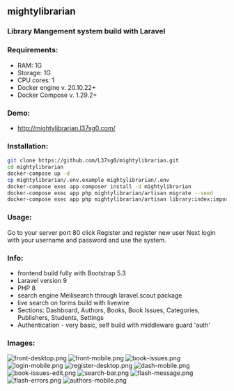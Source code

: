 ## mightylibrarian
### Library Mangement system build with Laravel

### Requirements:
 - RAM: 1G
 - Storage: 1G
 - CPU cores: 1
 - Docker engine v. 20.10.22+
 - Docker Compose v. 1.29.2+

### Demo:
 - http://mightylibrarian.l37sg0.com/

### Installation:

```bash
git clone https://github.com/L37sg0/mightylibrarian.git
cd mightylibrarian
docker-compose up -d
cp mightylibrarian/.env.example mightylibrarian/.env
docker-compose exec app composer install -d mightylibrarian
docker-compose exec app php mightylibrarian/artisan migrate --seed
docker-compose exec app php mightylibrarian/artisan library:index:import
```

### Usage:
 Go to your server port 80 click Register and register new user
 Next login with your username and password and use the system.
 
### Info:
 - frontend build fully with Bootstrap 5.3
 - Laravel version 9
 - PHP 8
 - search engine Meilisearch through laravel.scout package
 - live search on forms build with livewire
 - Sections: Dashboard, Authors, Books, Book Issues, Categories, Publishers, Students, Settings
 - Authentication - very basic, self build with middleware guard 'auth'

### Images:
![front-desktop.png](screenshots%2Ffront-desktop.png)
![front-mobile.png](screenshots%2Ffront-mobile.png)
![book-issues.png](screenshots%2Fbook-issues.png)
![login-mobile.png](screenshots%2Flogin-mobile.png)
![register-desktop.png](screenshots%2Fregister-desktop.png)
![dash-mobile.png](screenshots%2Fdash-mobile.png)
![book-issues-edit.png](screenshots%2Fbook-issues-edit.png)
![search-bar.png](screenshots%2Fsearch-bar.png)
![flash-message.png](screenshots%2Fflash-message.png)
![flash-errors.png](screenshots%2Fflash-errors.png)
![authors-mobile.png](screenshots%2Fauthors-mobile.png)
